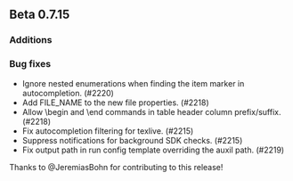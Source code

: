 ## Beta 0.7.15

### Additions

### Bug fixes
* Ignore nested enumerations when finding the item marker in autocompletion. (#2220)
* Add FILE_NAME to the new file properties. (#2218)
* Allow \begin and \end commands in table header column prefix/suffix. (#2218)
* Fix autocompletion filtering for texlive. (#2215)
* Suppress notifications for background SDK checks. (#2215)
* Fix output path in run config template overriding the auxil path. (#2219)

Thanks to @JeremiasBohn for contributing to this release!